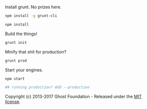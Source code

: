 

Install grunt. No prizes here.

```bash
npm install -g grunt-cli
```

```bash
npm install
```

Build the things!

```bash
grunt init
```

Minify that shit for production?

```bash
grunt prod
```

Start your engines.

```bash
npm start

## running production? Add --production
```


Copyright (c) 2013-2017 Ghost Foundation - Released under the [MIT license](LICENSE).
